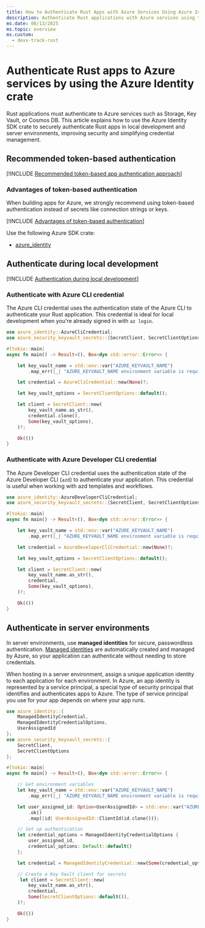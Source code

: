 ```yaml
---
title: How to Authenticate Rust Apps with Azure Services Using Azure Identity
description: Authenticate Rust applications with Azure services using the Azure Identity crate. Learn recommended approaches for local development and managed identities.
ms.date: 08/13/2025
ms.topic: overview
ms.custom:
  - devx-track-rust
---
```


# Authenticate Rust apps to Azure services by using the Azure Identity crate

Rust applications must authenticate to Azure services such as Storage, Key Vault, or Cosmos DB. This article explains how to use the Azure Identity SDK crate to securely authenticate Rust apps in local development and server environments, improving security and simplifying credential management.

## Recommended token-based authentication

[!INCLUDE [Recommended token-based app authentication approach](<../../../includes/authentication/overview-recommend-authentication-rust.md>)]

### Advantages of token-based authentication

When building apps for Azure, we strongly recommend using token-based authentication instead of secrets like connection strings or keys.

[!INCLUDE [Advantages of token-based authentication](<../../../includes/authentication/overview-advantages.md>)]

Use the following Azure SDK crate: 

* [azure_identity](https://crates.io/crates/azure_identity)

## Authenticate during local development

[!INCLUDE [Authentication during local development](<../../../includes/authentication/overview-local-environments.md>)]


### Authenticate with Azure CLI credential

The Azure CLI credential uses the authentication state of the Azure CLI to authenticate your Rust application. This credential is ideal for local development when you're already signed in with `az login`.

```rust
use azure_identity::AzureCliCredential;
use azure_security_keyvault_secrets::{SecretClient, SecretClientOptions};

#[tokio::main]
async fn main() -> Result<(), Box<dyn std::error::Error>> {

    let key_vault_name = std::env::var("AZURE_KEYVAULT_NAME")
        .map_err(|_| "AZURE_KEYVAULT_NAME environment variable is required")?;

    let credential = AzureCliCredential::new(None)?;

    let key_vault_options = SecretClientOptions::default();

    let client = SecretClient::new(
        key_vault_name.as_str(),
        credential.clone(),
        Some(key_vault_options),
    )?;

    Ok(())
}
```

### Authenticate with Azure Developer CLI credential

The Azure Developer CLI credential uses the authentication state of the Azure Developer CLI (`azd`) to authenticate your application. This credential is useful when working with azd templates and workflows.

```rust
use azure_identity::AzureDeveloperCliCredential;
use azure_security_keyvault_secrets::{SecretClient, SecretClientOptions};

#[tokio::main]
async fn main() -> Result<(), Box<dyn std::error::Error>> {

    let key_vault_name = std::env::var("AZURE_KEYVAULT_NAME")
        .map_err(|_| "AZURE_KEYVAULT_NAME environment variable is required")?;

    let credential = AzureDeveloperCliCredential::new(None)?;

    let key_vault_options = SecretClientOptions::default();

    let client = SecretClient::new(
        key_vault_name.as_str(),
        credential,
        Some(key_vault_options),
    )?;

    Ok(())
}
```

## Authenticate in server environments

In server environments, use **managed identities** for secure, passwordless authentication. [Managed identities](/entra/identity/managed-identities-azure-resources/overview) are automatically created and managed by Azure, so your application can authenticate without needing to store credentials.

When hosting in a server environment, assign a unique application identity to each application for each environment. In Azure, an app identity is represented by a service principal, a special type of security principal that identifies and authenticates apps to Azure. The type of service principal you use for your app depends on where your app runs.

```rust
use azure_identity::{
    ManagedIdentityCredential,
    ManagedIdentityCredentialOptions,
    UserAssignedId
};
use azure_security_keyvault_secrets::{
    SecretClient, 
    SecretClientOptions
};

#[tokio::main]
async fn main() -> Result<(), Box<dyn std::error::Error>> {

    // Get environment variables
    let key_vault_name = std::env::var("AZURE_KEYVAULT_NAME")
        .map_err(|_| "AZURE_KEYVAULT_NAME environment variable is required")?;

    let user_assigned_id: Option<UserAssignedId> = std::env::var("AZURE_USER_ASSIGNED_IDENTITY")
        .ok()
        .map(|id| UserAssignedId::ClientId(id.clone()));

    // Set up authentication 
    let credential_options = ManagedIdentityCredentialOptions {
        user_assigned_id,
        credential_options: Default::default()
    };

    let credential = ManagedIdentityCredential::new(Some(credential_options))?;

    // Create a Key Vault client for secrets
     let client = SecretClient::new(
        key_vault_name.as_str(),
        credential,
        Some(SecretClientOptions::default()),
    )?;

    Ok(())
}
```